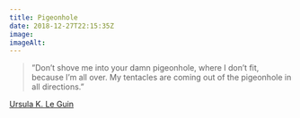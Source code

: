 ```yaml
---
title: Pigeonhole
date: 2018-12-27T22:15:35Z
image: 
imageAlt: 
---
```


> ”Don’t shove me into your damn pigeonhole, where I don’t fit, because I’m all over. My tentacles are coming out of the pigeonhole in all directions.”

[Ursula K. Le Guin](https://en.wikipedia.org/wiki/Ursula_K._Le_Guin)
